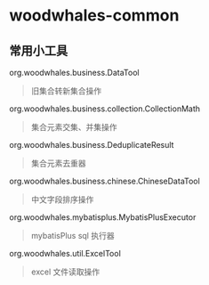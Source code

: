 # woodwhales-common

## 常用小工具

org.woodwhales.business.DataTool

> 旧集合转新集合操作

org.woodwhales.business.collection.CollectionMath

> 集合元素交集、并集操作

org.woodwhales.business.DeduplicateResult

> 集合元素去重器

org.woodwhales.business.chinese.ChineseDataTool

> 中文字段排序操作

org.woodwhales.mybatisplus.MybatisPlusExecutor

> mybatisPlus sql 执行器

org.woodwhales.util.ExcelTool

> excel 文件读取操作


